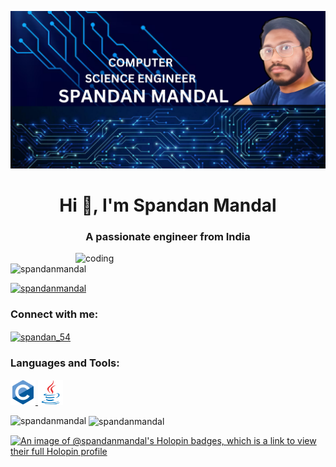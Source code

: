 ![logo](https://github.com/SpandanMandal/SpandanMandal/blob/main/COMPUTER.jpg)
<h1 align="center">Hi 👋, I'm Spandan Mandal</h1>
<h3 align="center">A passionate engineer from India</h3>

<img align="right" alt="coding" width="400" src="https://user-images.githubusercontent.com/55389276/140866485-8fb1c876-9a8f-4d6a-98dc-08c4981eaf70.gif">

<p align="left"> <img src="https://komarev.com/ghpvc/?username=spandanmandal&label=Profile%20views&color=0e75b6&style=flat" alt="spandanmandal" /> </p>

<p align="left"> <a href="https://github.com/ryo-ma/github-profile-trophy"><img src="https://github-profile-trophy.vercel.app/?username=spandanmandal" alt="spandanmandal" /></a> </p>

<h3 align="left">Connect with me:</h3>
<p align="left">
<a href="https://instagram.com/spandan_54" target="blank"><img align="center" src="https://raw.githubusercontent.com/rahuldkjain/github-profile-readme-generator/master/src/images/icons/Social/instagram.svg" alt="spandan_54" height="30" width="40" /></a>
</p>

<h3 align="left">Languages and Tools:</h3>
<p align="left"> <a href="https://www.cprogramming.com/" target="_blank" rel="noreferrer"> <img src="https://raw.githubusercontent.com/devicons/devicon/master/icons/c/c-original.svg" alt="c" width="40" height="40"/> </a> <a href="https://www.java.com" target="_blank" rel="noreferrer"> <img src="https://raw.githubusercontent.com/devicons/devicon/master/icons/java/java-original.svg" alt="java" width="40" height="40"/> </a> </p>

<p><img align="left" src="https://github-readme-stats.vercel.app/api/top-langs?username=spandanmandal&show_icons=true&locale=en&layout=compact" alt="spandanmandal" /></p>


<p>&nbsp;<img align="center" src="https://github-readme-stats.vercel.app/api?username=spandanmandal&show_icons=true&locale=en" alt="spandanmandal" /></p>

[![An image of @spandanmandal's Holopin badges, which is a link to view their full Holopin profile](https://holopin.me/spandanmandal)](https://holopin.io/@spandanmandal)
